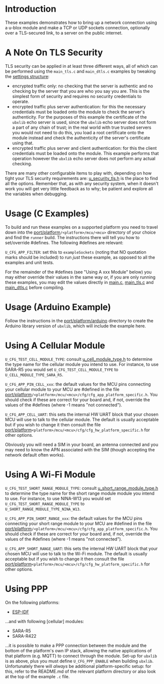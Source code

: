 # Introduction
These examples demonstrates how to bring up a network connection using a u-blox module and make a TCP or UDP sockets connection, optionally over a TLS-secured link, to a server on the public internet.

# A Note On TLS Security
TLS security can be applied in at least three different ways, all of which can be performed using the `main_tls.c` and `main_dtls.c` examples by tweaking the [settings structure](/common/security/api/u_security_tls.h#L283):

- encrypted traffic only: no checking that the server is authentic and no checking by the server that you are who you say you are.  This is the simplest form of security and requires no security credentials to operate.
- encrypted traffic plus server authentication: for this the necessary credentials must be loaded onto the module to check the server's authenticity.  For the purposes of this example the certificate of the `ubxlib` echo server is used, since the `ubxlib` echo server does not form a part of any chain of trust; in the real world with true trusted servers you would not need to do this, you load a root certificate onto the module instead and check the authenticity of the server's certificate using that.
- encrypted traffic plus server and client authentication: for this the client credentials must be loaded onto the module.  This example performs that operation however the `ubxlib` echo server does not perform any actual checking.

There are many other configurable items to play with, depending on how tight your TLS security requirements are: [u_security_tls.h](/common/security/api/u_security_tls.h) is the place to find all the options.  Remember that, as with any security system, when it doesn't work you will get very little feedback as to why; be patient and explore all the variables when debugging.

# Usage (C Examples)
To build and run these examples on a supported platform you need to travel down into the [port/platform](/port/platform)`/<platform>/mcu/<mcu>` directory of your choice and find the `runner` build.  The instructions there will tell you how to set/override \#defines.  The following \#defines are relevant:

`U_CFG_APP_FILTER`: set this to `exampleSockets` (noting that NO quotation marks should be included) to run *just* these example, as opposed to all the examples and unit tests.

For the remainder of the \#defines (see "Using A xxx Module" below) you may either override their values in the same way or, if you are only running these examples, you may edit the values directly in [main.c](main.c), [main_tls.c](main_tls.c) and [main_dtls.c](main_dtls.c) before compiling.

# Usage (Arduino Example)
Follow the instructions in the [port/platform/arduino](/port/platform/arduino) directory to create the Arduino library version of `ubxlib`, which will include the example here.

# Using A Cellular Module

`U_CFG_TEST_CELL_MODULE_TYPE`: consult [u_cell_module_type.h](/cell/api/u_cell_module_type.h) to determine the type name for the cellular module you intend to use.  For instance, to use SARA-R5 you would set `U_CFG_TEST_CELL_MODULE_TYPE` to `U_CELL_MODULE_TYPE_SARA_R5`.

`U_CFG_APP_PIN_CELL_xxx`: the default values for the MCU pins connecting your cellular module to your MCU are \#defined in the file [port/platform](/port/platform)`/<platform>/mcu/<mcu>/cfg/cfg_app_platform_specific.h`.  You should check if these are correct for your board and, if not, override the values of the \#defines (where -1 means "not connected").

`U_CFG_APP_CELL_UART`: this sets the internal HW UART block that your chosen MCU will use to talk to the cellular module.  The default is usually acceptable but if you wish to change it then consult the file [port/platform](/port/platform)`<platform>/mcu/<mcu>/cfg/cfg_hw_platform_specific.h` for other options.

Obviously you will need a SIM in your board, an antenna connected and you may need to know the APN associated with the SIM (though accepting the network default often works).

# Using A Wi-Fi Module

`U_CFG_TEST_SHORT_RANGE_MODULE_TYPE`: consult [u_short_range_module_type.h](/common/short_range/api/u_short_range_module_type.h) to determine the type name for the short range module module you intend to use.  For instance, to use NINA-W13 you would set `U_CFG_TEST_SHORT_RANGE_MODULE_TYPE` to `U_SHORT_RANGE_MODULE_TYPE_NINA_W13`.

`U_CFG_APP_PIN_SHORT_RANGE_xxx`: the default values for the MCU pins connecting your short range module to your MCU are \#defined in the file [port/platform](/port/platform)`/<platform>/mcu/<mcu>/cfg/cfg_app_platform_specific.h`.  You should check if these are correct for your board and, if not, override the values of the \#defines (where -1 means "not connected").

`U_CFG_APP_SHORT_RANGE_UART`: this sets the internal HW UART block that your chosen MCU will use to talk to the Wi-Fi module.  The default is usually acceptable but if you wish to change it then consult the file [port/platform](/port/platform)`<platform>/mcu/<mcu>/cfg/cfg_hw_platform_specific.h` for other options.

# Using PPP
On the following platforms:

- [ESP-IDF](/port/platform/esp-idf)

...and with following \[cellular\] modules:

- SARA-R5
- SARA-R422

...it is possible to make a PPP connection between the module and the bottom of the platform's own IP stack, allowing the native applications of that platform (e.g. MQTT) to connect through the module.  Set-up for `ubxlib` is as above, plus you must define `U_CFG_PPP_ENABLE` when building `ubxlib`.  Unfortunately there will _always_ be additional platform-specific setup: for this, refer to the README.md of the relevant platform directory or also look at the top of the example `.c` file.